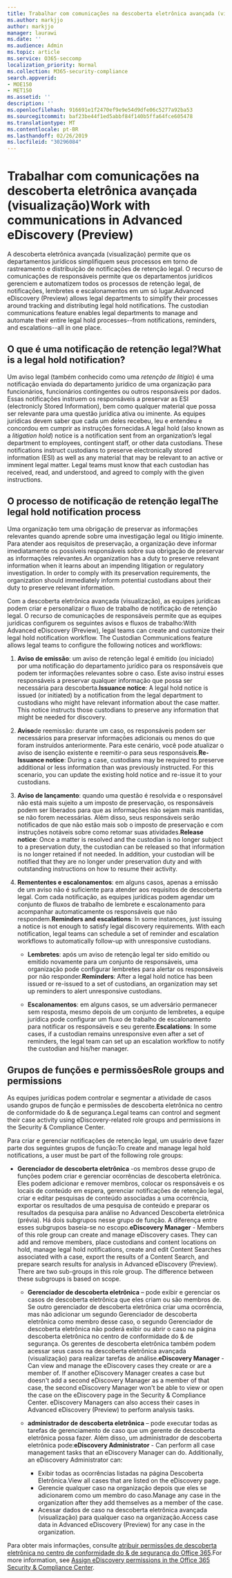 ```yaml
---
title: Trabalhar com comunicações na descoberta eletrônica avançada (visualização)
ms.author: markjjo
author: markjjo
manager: laurawi
ms.date: ''
ms.audience: Admin
ms.topic: article
ms.service: O365-seccomp
localization_priority: Normal
ms.collection: M365-security-compliance
search.appverid:
- MOE150
- MET150
ms.assetid: ''
description: ''
ms.openlocfilehash: 916691e1f2470ef9e9e54d9dfe06c5277a92ba53
ms.sourcegitcommit: baf23be44f1ed5abbf84f140b5ffa64fce605478
ms.translationtype: MT
ms.contentlocale: pt-BR
ms.lasthandoff: 02/26/2019
ms.locfileid: "30296084"
---
```

# <a name="work-with-communications-in-advanced-ediscovery-preview"></a><span data-ttu-id="abefb-102">Trabalhar com comunicações na descoberta eletrônica avançada (visualização)</span><span class="sxs-lookup"><span data-stu-id="abefb-102">Work with communications in Advanced eDiscovery (Preview)</span></span>

<span data-ttu-id="abefb-p101">A descoberta eletrônica avançada (visualização) permite que os departamentos jurídicos simplifiquem seus processos em torno de rastreamento e distribuição de notificações de retenção legal. O recurso de comunicações de responsáveis permite que os departamentos jurídicos gerenciem e automatizem todos os processos de retenção legal, de notificações, lembretes e escalonamentos em um só lugar.</span><span class="sxs-lookup"><span data-stu-id="abefb-p101">Advanced eDiscovery (Preview) allows legal departments to simplify their processes around tracking and distributing legal hold notifications. The custodian communications feature enables legal departments to manage and automate their entire legal hold processes--from notifications, reminders, and escalations--all in one place.</span></span>

## <a name="what-is-a-legal-hold-notification"></a><span data-ttu-id="abefb-105">O que é uma notificação de retenção legal?</span><span class="sxs-lookup"><span data-stu-id="abefb-105">What is a legal hold notification?</span></span>

<span data-ttu-id="abefb-p102">Um aviso legal (também conhecido como uma *retenção de litígio*) é uma notificação enviada do departamento jurídico de uma organização para funcionários, funcionários contingentes ou outros responsáveis por dados. Essas notificações instruem os responsáveis a preservar as ESI (electronicly Stored Information), bem como qualquer material que possa ser relevante para uma questão jurídica ativa ou iminente. As equipes jurídicas devem saber que cada um deles recebeu, leu e entendeu e concordou em cumprir as instruções fornecidas.</span><span class="sxs-lookup"><span data-stu-id="abefb-p102">A legal hold (also known as a *litigation hold*) notice is a notification sent from an organization’s legal department to employees, contingent staff, or other data custodians. These notifications instruct custodians to preserve electronically stored information (ESI) as well as any material that may be relevant to an active or imminent legal matter. Legal teams must know that each custodian has received, read, and understood, and agreed to comply with the given instructions.</span></span>

## <a name="the-legal-hold-notification-process"></a><span data-ttu-id="abefb-109">O processo de notificação de retenção legal</span><span class="sxs-lookup"><span data-stu-id="abefb-109">The legal hold notification process</span></span>

<span data-ttu-id="abefb-p103">Uma organização tem uma obrigação de preservar as informações relevantes quando aprende sobre uma investigação legal ou litígio iminente. Para atender aos requisitos de preservação, a organização deve informar imediatamente os possíveis responsáveis sobre sua obrigação de preservar as informações relevantes.</span><span class="sxs-lookup"><span data-stu-id="abefb-p103">An organization has a duty to preserve relevant information when it learns about an impending litigation or regulatory investigation. In order to comply with its preservation requirements, the organization should immediately inform potential custodians about their duty to preserve relevant information.</span></span> 

<span data-ttu-id="abefb-p104">Com a descoberta eletrônica avançada (visualização), as equipes jurídicas podem criar e personalizar o fluxo de trabalho de notificação de retenção legal. O recurso de comunicações de responsáveis permite que as equipes jurídicas configurem os seguintes avisos e fluxos de trabalho:</span><span class="sxs-lookup"><span data-stu-id="abefb-p104">With Advanced eDiscovery (Preview), legal teams can create and customize their legal hold notification workflow. The Custodian Communications feature allows legal teams to configure the following notices and workflows:</span></span>

1. <span data-ttu-id="abefb-p105">**Aviso de emissão**: um aviso de retenção legal é emitido (ou iniciado) por uma notificação do departamento jurídico para os responsáveis que podem ter informações relevantes sobre o caso. Este aviso instrui esses responsáveis a preservar qualquer informação que possa ser necessária para descoberta.</span><span class="sxs-lookup"><span data-stu-id="abefb-p105">**Issuance notice**: A legal hold notice is issued (or initiated) by a notification from the legal department to custodians who might have relevant information about the case matter. This notice instructs those custodians to preserve any information that might be needed for discovery.</span></span> 
   
2.  <span data-ttu-id="abefb-p106">**Aviso**de reemissão: durante um caso, os responsáveis podem ser necessários para preservar informações adicionais ou menos do que foram instruídos anteriormente. Para este cenário, você pode atualizar o aviso de isenção existente e reemitir-o para seus responsáveis.</span><span class="sxs-lookup"><span data-stu-id="abefb-p106">**Re-Issuance notice**: During a case, custodians may be required to preserve additional or less information than was previously instructed. For this scenario, you can update the existing hold notice and re-issue it to your custodians.</span></span>

3.  <span data-ttu-id="abefb-p107">**Aviso de lançamento**: quando uma questão é resolvida e o responsável não está mais sujeito a um imposto de preservação, os responsáveis podem ser liberados para que as informações não sejam mais mantidas, se não forem necessárias. Além disso, seus responsáveis serão notificados de que não estão mais sob o imposto de preservação e com instruções notáveis sobre como retomar suas atividades.</span><span class="sxs-lookup"><span data-stu-id="abefb-p107">**Release notice**: Once a matter is resolved and the custodian is no longer subject to a preservation duty, the custodian can be released so that information is no longer retained if not needed. In addition, your custodian will be notified that they are no longer under preservation duty and with outstanding instructions on how to resume their activity.</span></span>

4. <span data-ttu-id="abefb-p108">**Remententes e escalonamentos**: em alguns casos, apenas a emissão de um aviso não é suficiente para atender aos requisitos de descoberta legal. Com cada notificação, as equipes jurídicas podem agendar um conjunto de fluxos de trabalho de lembrete e escalonamento para acompanhar automaticamente os responsáveis que não respondem.</span><span class="sxs-lookup"><span data-stu-id="abefb-p108">**Reminders and escalations**: In some instances, just issuing a notice is not enough to satisfy legal discovery requirements. With each notification, legal teams can schedule a set of reminder and escalation workflows to automatically follow-up with unresponsive custodians.</span></span>

    - <span data-ttu-id="abefb-122">**Lembretes**: após um aviso de retenção legal ter sido emitido ou emitido novamente para um conjunto de responsáveis, uma organização pode configurar lembretes para alertar os responsáveis por não responder.</span><span class="sxs-lookup"><span data-stu-id="abefb-122">**Reminders**:  After a legal hold notice has been issued or re-issued to a set of custodians, an organization may set up reminders to alert unresponsive custodians.</span></span> 

    - <span data-ttu-id="abefb-123">**Escalonamentos**: em alguns casos, se um adversário permanecer sem resposta, mesmo depois de um conjunto de lembretes, a equipe jurídica pode configurar um fluxo de trabalho de escalonamento para notificar os responsáveis e seu gerente.</span><span class="sxs-lookup"><span data-stu-id="abefb-123">**Escalations**: In some cases, if a custodian remains unresponsive even after a set of reminders, the legal team can set up an escalation workflow to notify the custodian and his/her manager.</span></span>

## <a name="role-groups-and-permissions"></a><span data-ttu-id="abefb-124">Grupos de funções e permissões</span><span class="sxs-lookup"><span data-stu-id="abefb-124">Role groups and permissions</span></span> 

<span data-ttu-id="abefb-125">As equipes jurídicas podem controlar e segmentar a atividade de casos usando grupos de função e permissões de descoberta eletrônica no centro de conformidade do & de segurança.</span><span class="sxs-lookup"><span data-stu-id="abefb-125">Legal teams can control and segment their case activity using eDiscovery-related role groups and permissions in the Security & Compliance Center.</span></span> 

<span data-ttu-id="abefb-126">Para criar e gerenciar notificações de retenção legal, um usuário deve fazer parte dos seguintes grupos de função:</span><span class="sxs-lookup"><span data-stu-id="abefb-126">To create and manage legal hold notifications, a user must be part of the following role groups:</span></span>

- <span data-ttu-id="abefb-p109">**Gerenciador de descoberta eletrônica** -os membros desse grupo de funções podem criar e gerenciar ocorrências de descoberta eletrônica. Eles podem adicionar e remover membros, colocar os responsáveis e os locais de conteúdo em espera, gerenciar notificações de retenção legal, criar e editar pesquisas de conteúdo associadas a uma ocorrência, exportar os resultados de uma pesquisa de conteúdo e preparar os resultados da pesquisa para análise no Advanced Descoberta eletrônica (prévia). Há dois subgrupos nesse grupo de função. A diferença entre esses subgrupos baseia-se no escopo.</span><span class="sxs-lookup"><span data-stu-id="abefb-p109">**eDiscovery Manager** - Members of this role group can create and manage eDiscovery cases. They can add and remove members, place custodians and content locations on hold, manage legal hold notifications, create and edit Content Searches associated with a case, export the results of a Content Search, and prepare search results for analysis in Advanced eDiscovery (Preview). There are two sub-groups in this role group. The difference between these subgroups is based on scope.</span></span>

  - <span data-ttu-id="abefb-p110">**Gerenciador de descoberta eletrônica** – pode exibir e gerenciar os casos de descoberta eletrônica que eles criam ou são membros de. Se outro gerenciador de descoberta eletrônica criar uma ocorrência, mas não adicionar um segundo Gerenciador de descoberta eletrônica como membro desse caso, o segundo Gerenciador de descoberta eletrônica não poderá exibir ou abrir o caso na página descoberta eletrônica no centro de conformidade do & de segurança. Os gerentes de descoberta eletrônica também podem acessar seus casos na descoberta eletrônica avançada (visualização) para realizar tarefas de análise.</span><span class="sxs-lookup"><span data-stu-id="abefb-p110">**eDiscovery Manager** - Can view and manage the eDiscovery cases they create or are a member of. If another eDiscovery Manager creates a case but doesn't add a second eDiscovery Manager as a member of that case, the second eDiscovery Manager won't be able to view or open the case on the eDiscovery page in the Security & Compliance Center. eDiscovery Managers can also access their cases in Advanced eDiscovery (Preview) to perform analysis tasks.</span></span>

  - <span data-ttu-id="abefb-p111">**administrador de descoberta eletrônica** – pode executar todas as tarefas de gerenciamento de caso que um gerente de descoberta eletrônica possa fazer. Além disso, um administrador de descoberta eletrônica pode:</span><span class="sxs-lookup"><span data-stu-id="abefb-p111">**eDiscovery Administrator** - Can perform all case management tasks that an eDiscovery Manager can do. Additionally, an eDiscovery Administrator can:</span></span>
    
    - <span data-ttu-id="abefb-136">Exibir todas as ocorrências listadas na página Descoberta Eletrônica.</span><span class="sxs-lookup"><span data-stu-id="abefb-136">View all cases that are listed on the eDiscovery page.</span></span>
    - <span data-ttu-id="abefb-137">Gerencie qualquer caso na organização depois que eles se adicionarem como um membro do caso.</span><span class="sxs-lookup"><span data-stu-id="abefb-137">Manage any case in the organization after they add themselves as a member of the case.</span></span>
    - <span data-ttu-id="abefb-138">Acessar dados de caso na descoberta eletrônica avançada (visualização) para qualquer caso na organização.</span><span class="sxs-lookup"><span data-stu-id="abefb-138">Access case data in Advanced eDiscovery (Preview) for any case in the organization.</span></span>

<span data-ttu-id="abefb-139">Para obter mais informações, consulte [atribuir permissões de descoberta eletrônica no centro de conformidade do & de segurança do Office 365](../assign-ediscovery-permissions.md).</span><span class="sxs-lookup"><span data-stu-id="abefb-139">For more information, see [Assign eDiscovery permissions in the Office 365 Security & Compliance Center](../assign-ediscovery-permissions.md).</span></span>